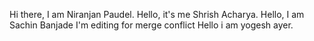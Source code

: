 Hi there, I am Niranjan Paudel.
Hello, it's me Shrish Acharya.
Hello, I am Sachin Banjade
I'm editing for merge conflict
Hello i am yogesh ayer.